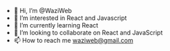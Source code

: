 - 👋 Hi, I’m @WaziWeb
- 👀 I’m interested in React and Javascript
- 🌱 I’m currently learning React
- 💞️ I’m looking to collaborate on React and JavaScript
- 📫 How to reach me waziweb@gmail.com

<!---
WaziWeb/WaziWeb is a ✨ special ✨ repository because its `README.md` (this file) appears on your GitHub profile.
You can click the Preview link to take a look at your changes.
--->
